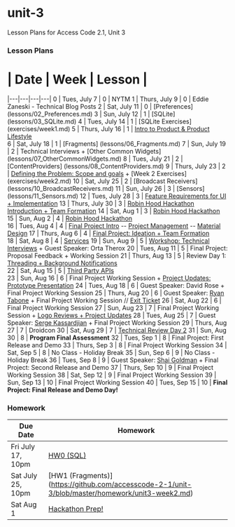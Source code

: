 # unit-3
Lesson Plans for Access Code 2.1, Unit 3

### Lesson Plans

 # |  Date | Week | Lesson |
|---|---|---|---|
0 | Tues, July 7 | 0 | NYTM
1 | Thurs, July 9 | 0 | Eddie Zaneski - Technical Blog Posts
2 | Sat, July 11 | 0 | [Preferences] (lessons/02_Preferences.md)
3 | Sun, July 12 | 1 | [SQLite] (lessons/03_SQLite.md)
4 | Tues, July 14 | 1 | [SQLite Exercises] (exercises/week1.md)
5 | Thurs, July 16 | 1 | [Intro to Product & Product Lifestyle](lessons/05_Product.md)  
6 | Sat, July 18 | 1 | [Fragments] (lessons/06_Fragments.md)
7 | Sun, July 19 | 2 | Technical Interviews + [Other Common Widgets] (lessons/07_OtherCommonWidgets.md)
8 | Tues, July 21 | 2 | [ContentProviders] (lessons/08_ContentProviders.md)
9 | Thurs, July 23 | 2 | [Defining the Problem: Scope and goals](lessons/09_Product2.md) + [Week 2 Exercises] (exercises/week2.md)
10 | Sat, July 25 | 2 | [Broadcast Receivers] (lessons/10_BroadcastReceivers.md)
11 | Sun, July 26 | 3 | [Sensors] (lessons/11_Sensors.md)
12 | Tues, July 28 | 3 | [Feature Requirements for UI + Implementation](lessons/12_Product3.md)
13 | Thurs, July 30 | 3 | [Robin Hood Hackathon Introduction + Team Formation](lessons/13_HackathonIntroduction.md)
14 | Sat, Aug 1 | 3 | [Robin Hood Hackathon](https://github.com/accesscode-2-1/robinhood_hackathon)  
15 | Sun, Aug 2 | 4 | [Robin Hood Hackathon](https://github.com/accesscode-2-1/robinhood_hackathon)  
16 | Tues, Aug 4 | 4 | [Final Project Intro](https://github.com/accesscode-2-1/unit-3-project) -- [Project Management](lessons/16_ProjectManagement.md) -- [Material Design](lessons/16_MaterialDesign.md)
17 | Thurs, Aug 6 | 4 | [Final Project: Ideation + Team Formation](https://docs.google.com/forms/d/1sU6Vyyk7Y5yr382Acpa1xtYItCRtxsk5d6-RiYE-AvU/viewform)  
18 | Sat, Aug 8 | 4 | [Services](lessons/18_Services.md)
19 | Sun, Aug 9 | 5 | [Workshop: Technical Interviews](lessons/19_C4Q_technical_interviews.key.zip) + Guest Speaker: Orta Therox
20 | Tues, Aug 11 | 5 | Final Project: Proposal Feedback + Working Session
21 | Thurs, Aug 13 | 5 | Review Day 1: [Threading + Background Notifications](lessons/21_Review-Threading%26Notifications.md)  
22 | Sat, Aug 15 | 5 | [Third Party APIs](lessons/22_APIs.md)  
23 | Sun, Aug 16 | 6 | Final Project Working Session + [Project Updates: Prototype Presentation](https://github.com/accesscode-2-1/unit-3-project/blob/master/demos/practice_demo_guidelines.md)
24 | Tues, Aug 18 | 6 | Guest Speaker: David Rose + Final Project Working Session
25 | Thurs, Aug 20 | 6 | Guest Speaker: [Ryan Tabone](lessons/25_ProductManagement.md) + Final Project Working Session // [Exit Ticket](https://docs.google.com/forms/d/1E9C8aVU5EqPNqg6MPZcXw0eEpQTAichD86cfms47Kbg/viewform)
26 | Sat, Aug 22 | 6 | Final Project Working Session
27 | Sun, Aug 23 | 7 | Final Project Working Session + [Logo Reviews + Project Updates](/lessons/27_Logo-Review_Project-Updates.md)
28 | Tues, Aug 25 | 7 | Guest Speaker: [Serge Kassardjian](https://www.linkedin.com/profile/view?id=2742178&authType=NAME_SEARCH&authToken=vUEE&locale=en_US&trk=tyah&trkInfo=clickedVertical%3Amynetwork%2CclickedEntityId%3A2742178%2CauthType%3ANAME_SEARCH%2Cidx%3A1-1-1%2CtarId%3A1440010150786%2Ctas%3Aserge%20k) + Final Project Working Session
29 | Thurs, Aug 27 | 7 | Droidcon
30 | Sat, Aug 29 | 7 | [Technical Review Day 2](lessons/30_Review2.md)
31 | Sun, Aug 30 | 8 | **Program Final Assessment**
32 | Tues, Sep 1 | 8 | Final Project: First Release and Demo
33 | Thurs, Sep 3 | 8 | Final Project Working Session
34 | Sat, Sep 5 | 8 | No Class - Holiday Break 
35 | Sun, Sep 6 | 9 | No Class - Holiday Break 
36 | Tues, Sep 8 | 9 | Guest Speaker: [Shai Goldman](https://www.linkedin.com/profile/view?id=3954267&authType=name&authToken=OOnk&trk=api*a109924*s118458*) + Final Project: Second Release and Demo
37 | Thurs, Sep 10 | 9 | Final Project Working Session
38 | Sat, Sep 12 | 9 | Final Project Working Session
39 | Sun, Sep 13 | 10 | Final Project Working Session
40 | Tues, Sep 15 | 10 | **Final Project: Final Release and Demo Day!**

### Homework
| Due Date | Homework|  
|---|---|
| Fri July 17, 10pm | [HW0 (SQL)](https://github.com/accesscode-2-1/unit-3/blob/master/homework/unit3-week1.md) |  
| Sat July 25, 10pm | [HW1 (Fragments)] (https://github.com/accesscode-2-1/unit-3/blob/master/homework/unit3-week2.md) |  
| Sat Aug 1 | [Hackathon Prep!](https://github.com/accesscode-2-1/unit-3/blob/master/homework/unit3-week3.md) |  
